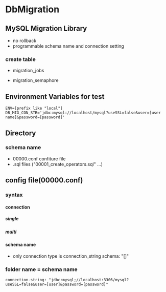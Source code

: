 # DbMigration
## MySQL Migration Library
- no rollback
- programmable schema name and connection setting 
### create table
- migration_jobs

- migration_semaphore

## Environment Variables for test
```
ENV=[prefix like "local"]
DB_MIG_CON_STR='jdbc:mysql://localhost/mysql?useSSL=false&user=[user name]&password=[password]'
```
## Directory
### schema name
- 00000.conf
confiture file
- .sql files ("00001_create_operators.sql" ...)


## config file(00000.conf)
### syntax
#### connection
##### single
##### multi
#### schema name
- only connection type is connection_string
schema: "[]"


### folder name = schema name
```
connection-string: "jdbc:mysql;//localhost:3306/mysql?useSSL=false&user=[user]&password=[password]"
```


